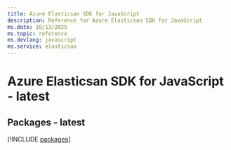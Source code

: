 ```yaml
---
title: Azure Elasticsan SDK for JavaScript
description: Reference for Azure Elasticsan SDK for JavaScript
ms.date: 10/13/2025
ms.topic: reference
ms.devlang: javascript
ms.service: elasticsan
---
```

# Azure Elasticsan SDK for JavaScript - latest
## Packages - latest
[!INCLUDE [packages](elasticsan-index.md)]